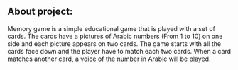 About project:
-
Memory game is a simple educational game that is played with a set of cards. The cards have a pictures of Arabic numbers (From 1 to 10) on one side and each picture appears on two cards. The game starts with all the cards face down and the player have to match each two cards. When a card matches another card, a voice of the number in Arabic will be played.
